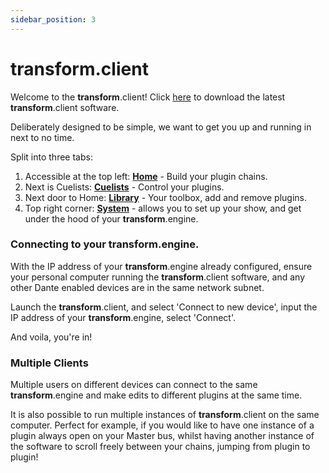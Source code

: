 ```yaml
---
sidebar_position: 3
---
```


# transform.client

Welcome to the **transform**.client!
Click [here](/downloads) to download the latest **transform**.client software.

Deliberately designed to be simple, we want to get you up and running in next to no time.

Split into three tabs:

1. Accessible at the top left: [**Home**](home/home.md) - Build your plugin chains.
2. Next is Cuelists: [**Cuelists**](cuelists/cuelists.md) - Control your plugins.
3. Next door to Home: [**Library**](library/library.md) - Your toolbox, add and remove plugins.
4. Top right corner: [**System**](system/showfiles.md) - allows you to set up your show, and get under the hood of your **transform**.engine.

### Connecting to your **transform**.engine.

With the IP address of your **transform**.engine already configured, ensure your personal computer running the **transform**.client software, and any other Dante enabled devices are in the same network subnet.

Launch the **transform**.client, and select 'Connect to new device', input the IP address of your **transform**.engine, select 'Connect'.

And voila, you're in!

### Multiple Clients

Multiple users on different devices can connect to the same **transform**.engine and make edits to different plugins at the same time.

It is also possible to run multiple instances of **transform**.client on the same computer. Perfect for example, if you would like to have one instance of a plugin always open on your Master bus, whilst having another instance of the software to scroll freely between your chains, jumping from plugin to plugin!

